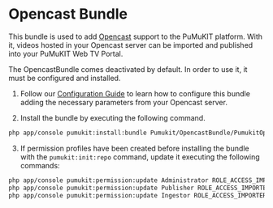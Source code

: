 # Opencast Bundle
This bundle is used to add [Opencast](http://www.opencast.org/) support to the PuMuKIT platform. With it, videos hosted in your Opencast server can be imported and published into your PuMuKIT Web TV Portal.

The OpencastBundle comes deactivated by default. In order to use it, it must be configured and installed.

1. Follow our [Configuration Guide](ConfigurationGuide.md) to learn how to configure this bundle adding the necessary parameters from your Opencast server.

2. Install the bundle by executing the following command.
```bash
php app/console pumukit:install:bundle Pumukit/OpencastBundle/PumukitOpencastBundle
```

3. If permission profiles have been created before installing the bundle with the `pumukit:init:repo` command, update it executing the following commands:
```bash
php app/console pumukit:permission:update Administrator ROLE_ACCESS_IMPORTER
php app/console pumukit:permission:update Publisher ROLE_ACCESS_IMPORTER
php app/console pumukit:permission:update Ingestor ROLE_ACCESS_IMPORTER
```

